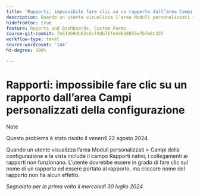 ```yaml
---
title: 'Rapporti: impossibile fare clic su un rapporto dall’area Campi personalizzati della configurazione'
description: Quando un utente visualizza l’area Moduli personalizzati > Campi della configurazione e la vista include il campo Rapporti nativi, i collegamenti ai rapporti non funzionano. L’utente dovrebbe essere in grado di fare clic sul nome di un rapporto ed essere indirizzato al rapporto, ma cliccare sul nome del rapporto non ha alcun effetto.
hidefromtoc: true
feature: Reports and Dashboards, Custom Forms
source-git-commit: 7e512694b62cdcf9db71fe4d658855e7b7e8c335
workflow-type: tm+mt
source-wordcount: '144'
ht-degree: 100%

---
```



# Rapporti: impossibile fare clic su un rapporto dall’area Campi personalizzati della configurazione

>[!NOTE]
>
>Questo problema è stato risolto il venerdì 22 agosto 2024.

Quando un utente visualizza l’area Moduli personalizzati > Campi della configurazione e la vista include il campo Rapporti nativi, i collegamenti ai rapporti non funzionano. L’utente dovrebbe essere in grado di fare clic sul nome di un rapporto ed essere portato al rapporto, ma cliccare nome del rapporto non ha alcun effetto.

_Segnalato per la prima volta il mercoledì 30 luglio 2024._
